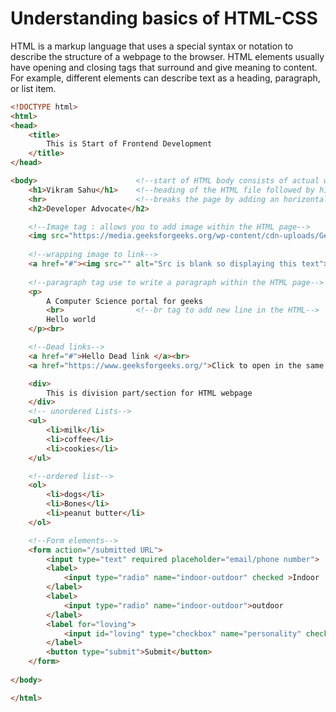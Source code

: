 # Understanding basics of HTML-CSS

HTML is a markup language that uses a special syntax or notation to describe the structure of a webpage to the browser. HTML elements usually have opening and closing tags that surround and give meaning to content. For example, different elements can describe text as a heading, paragraph, or list item.

```html
<!DOCTYPE html>
<html>
<head>
    <title>
        This is Start of Frontend Development
    </title>
</head>

<body>                      <!--start of HTML body consists of actual web page data-->
    <h1>Vikram Sahu</h1>    <!--heading of the HTML file followed by h1,h2,h3...h6 -->
    <hr>                    <!--breaks the page by adding an horizontal line in the webpage-->
    <h2>Developer Advocate</h2>

    <!--Image tag : allows you to add image within the HTML page-->
    <img src="https://media.geeksforgeeks.org/wp-content/cdn-uploads/Geek_logi_-low_res.png"><br>
    
    <!--wrapping image to link-->
    <a href="#"><img src="" alt="Src is blank so displaying this text"> </a>
    
    <!--paragraph tag use to write a paragraph within the HTML page-->
    <p>                     
        A Computer Science portal for geeks
        <br>                <!--br tag to add new line in the HTML-->
        Hello world
    </p><br>

    <!--Dead links-->
    <a href="#">Hello Dead link </a><br>
    <a href="https://www.geeksforgeeks.org/">Click to open in the same tab</a><br> <!--link to xyz using a tag-->

    <div>
        This is division part/section for HTML webpage        
    </div>
    <!-- unordered Lists-->
    <ul>
        <li>milk</li>
        <li>coffee</li>
        <li>cookies</li>
    </ul>

    <!--ordered list-->
    <ol>
        <li>dogs</li>
        <li>Bones</li>
        <li>peanut butter</li>
    </ol>

    <!--Form elements-->
    <form action="/submitted URL">
        <input type="text" required placeholder="email/phone number">
        <label>
            <input type="radio" name="indoor-outdoor" checked >Indoor 
        </label>
        <label> 
            <input type="radio" name="indoor-outdoor">outdoor 
        </label>
        <label for="loving">
            <input id="loving" type="checkbox" name="personality" checked> kind
        </label>
        <button type="submit">Submit</button>
    </form>
    
</body>

</html>
```
